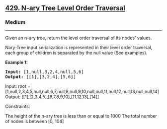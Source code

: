 
<h2><a href="https://leetcode.com/problems/n-ary-tree-level-order-traversal/">429. N-ary Tree Level Order Traversal</a></h2>
<h3>Medium</h3>
<hr>
<div><p>
  Given an n-ary tree, return the level order traversal of its nodes' values.

Nary-Tree input serialization is represented in their level order traversal, each group of children is separated by the null value (See examples).

 
</p>


<p><strong>Example 1:</strong></p>
<pre><strong>Input:</strong> [1,null,3,2,4,null,5,6]
<strong>Output:</strong> [[1],[3,2,4],[5,6]]
</pre>



Input: root = [1,null,2,3,4,5,null,null,6,7,null,8,null,9,10,null,null,11,null,12,null,13,null,null,14]
Output: [[1],[2,3,4,5],[6,7,8,9,10],[11,12,13],[14]]
 

Constraints:

The height of the n-ary tree is less than or equal to 1000
The total number of nodes is between [0, 104]
 
